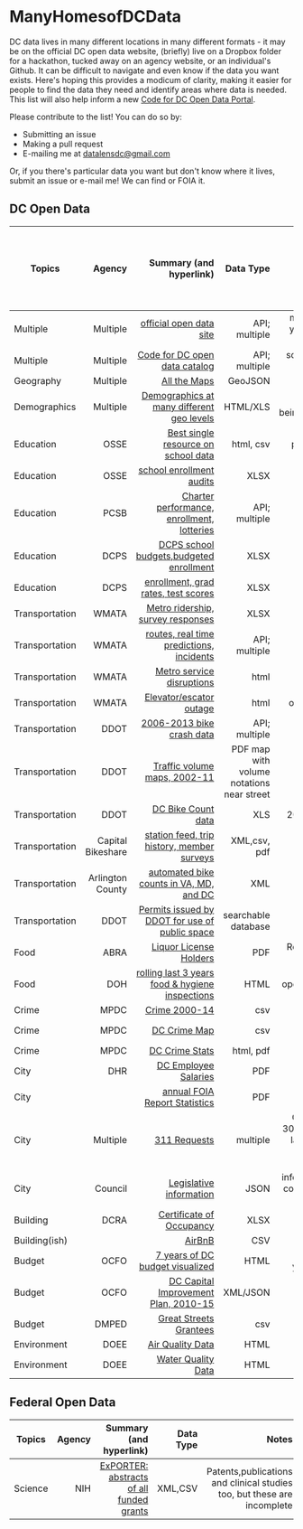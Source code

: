 # ManyHomesofDCData
DC data lives in many different locations in many different formats - it may be on the official DC open data website, (briefly) live on a Dropbox folder for a hackathon, tucked away on an agency website, or an individual's Github. It can be difficult to navigate and even know if the data you want exists. Here's hoping this provides a modicum of clarity, making it easier for people to find the data they need and identify areas where data is needed. This list will also help inform a new [Code for DC Open Data Portal](http://data.codefordc.org/). 

Please contribute to the list! You can do so by:
* Submitting an issue
* Making a pull request
* E-mailing me at datalensdc@gmail.com

Or, if you there's particular data you want but don't know where it lives, submit an issue or e-mail me! We can find or FOIA it.

**DC Open Data**
---------------------------------------------------
| Topics   | Agency   |  Summary (and hyperlink)                            | Data Type     |Notes| Added to [Code for DC Open Data Portal](http://data.codefordc.org/)
| -------- | --------:|----------------------------------------------------:|--------------:|----:|------:|
|Multiple|Multiple|[official open data site](http://opendata.dc.gov/)|API; multiple|mostly geo. highlights include 3+ years of crime, ticketing, crashes and business licenses||
|Multiple|Multiple|[Code for DC open data catalog](https://www.opendatadc.org/)|API; multiple|scraped/FOIA data, slightly dated. We're reviving it!||
|Geography|Multiple|[All the Maps](https://github.com/benbalter/dc-maps)|GeoJSON|by Ben Balter||
|Demographics|Multiple|[Demographics at many different geo levels](http://www.neighborhoodinfodc.org/)|HTML/XLS|population,well-being,housing,foreclosures,schools||
|Education|OSSE|[Best single resource on school data](http://www.learndc.org/)|html, csv|school profiles and performance.Benjamin Robinson created [R package for data](https://github.com/benjaminrobinson/LearnDC)||
|Education|OSSE|[school enrollment audits](http://osse.dc.gov/service/data)|XLSX||X|
|Education|PCSB|[Charter performance, enrollment, lotteries](https://data.dcpcsb.org/)|API; multiple|||
|Education|DCPS|[DCPS school budgets,budgeted enrollment](http://www.dcpsdatacenter.com/index.html)|XLSX||X|
|Education|DCPS|[enrollment, grad rates, test scores](http://dcps.dc.gov/service/dcps-downloadable-data-sets)|XLSX||X|
|Transportation|WMATA|[Metro ridership, survey responses](http://planitmetro.com/data)|XLSX|||
|Transportation|WMATA|[routes, real time predictions, incidents](https://developer.wmata.com/)|API; multiple|||
|Transportation|WMATA|[Metro service disruptions](http://www.wmata.com/rail/service_reports/viewReportArchive.cfm)|html|opendatadc.org has 2012-15. have scraper||
|Transportation|WMATA|[Elevator/escator outage](http://www.wmata.com/rider_tools/metro_service_status/elevator_escalator.cfm?)|html|opendatadc.org has a time series||
|Transportation|DDOT|[2006-2013 bike crash data](http://opendata.arcgis.com/datasets?q=bike%20accidents&t=dc%20bike%20accidents)|API; multiple||X|
|Transportation|DDOT|[Traffic volume maps, 2002-11](http://ddot.dc.gov/page/traffic-volume-maps)|PDF map with volume notations near street|||
|Transportation|DDOT|[DC Bike Count data](https://github.com/HackShopDC/October29-VisionZeroData/tree/master/BikeCountData)|XLS|2002-15 person-led bike counts||
|Transportation|Capital Bikeshare|[station feed, trip history, member surveys](https://www.capitalbikeshare.com/system-data)|XML,csv, pdf|||
|Transportation|Arlington County|[automated bike counts in VA, MD, and DC](http://www.bikearlington.com/pages/biking-in-arlington/counting-bikes-to-plan-for-bikes/counter-dashboard/)|XML|have scraper, need to productionalize||
|Transportation|DDOT|[Permits issued by DDOT for use of public space](https://tops.ddot.dc.gov/DDOTPermitSystem/DDOTPermitOnline/Reports/PublicConstructionPermitReport.aspx)|searchable database|||
|Food|ABRA|[Liquor License Holders](http://abra.dc.gov/page/abc-licensees)|PDF|Replaced every 6ish months;have two previous copies|X|
|Food|DOH|[rolling last 3 years food & hygiene inspections](http://dc.healthinspections.us/webadmin/dhd_431/web/)|HTML| have rudimentary scrapper; opendatadc.org has history 2010-2015||
|Crime|MPDC|[Crime 2000-14](https://github.com/UrbanInstitute/occ-public-safety/blob/master/data/dccrime2000-2014_cleaned.csv)|csv||X|
|Crime|MPDC|[DC Crime Map](http://crimemap.dc.gov/)|csv|searchable database, annual datasets at opendata.dc.gov||
|Crime|MPDC|[DC Crime Stats](http://mpdc.dc.gov/page/statistics-and-data)|html, pdf|citywide crime + traffic fatalities||
|City |DHR|[DC Employee Salaries](http://dchr.dc.gov/public-employee-salary-information)|PDF||X|
|City||[annual FOIA Report Statistics](http://os.dc.gov/page/annual-reports)|PDF|annual FOIA request counts by agency|X|
|City|Multiple|[311 Requests](https://dc311.secure.force.com/)|multiple|Current 311 requests on the last 30 days map. opendata.dc.org has last 30 days datasets for request types. 2010-13 on opendatadc.org||
|City|Council|[Legislative information](http://lims.dccouncil.us/api)|JSON|information about bills, resolutions, contracts and reports submitted to the Council||
|Building|DCRA|[Certificate of Occupancy](https://github.com/katerabinowitz/ManyHomesofDCData/tree/master/Certificate%20of%20Occupancy%20Data_Hackathon)|XLSX|released during GS hackathons|| 
|Building(ish)||[AirBnB](http://insideairbnb.com/get-the-data.html)|CSV|scraped October 3, 2015||
|Budget|OCFO|[7 years of DC budget visualized](https://openbudget.dc.gov/transparency#/)|HTML|maybe if you create an account you can download the raw data?||
|Budget|OCFO|[DC Capital Improvement Plan, 2010-15](https://github.com/cmgiven/capital-improvement)|XML/JSON|scraped by Chris Given!||
|Budget|DMPED|[Great Streets Grantees](https://drive.google.com/file/d/0B7P0PQCxjXdsajJIa3c4ampiOEU/view)|csv||X|
|Environment|DOEE|[Air Quality Data](http://www.mwcog.org/environment/air/data/)|HTML|||
|Environment|DOEE|[Water Quality Data](https://stormcentral.waterlog.com/public/dcwater)|HTML|River, not drinking, water||

**Federal Open Data**
---------------------------------------------------
| Topics   | Agency   |  Summary (and hyperlink)                            | Data Type     |Notes|
| -------- | --------:|----------------------------------------------------:|--------------:|----:|
|Science|NIH|[ExPORTER: abstracts of all funded grants](http://exporter.nih.gov/ExPORTER_Catalog.aspx?sid=3&index=1)|XML,CSV|Patents,publications and clinical studies too, but these are incomplete|

